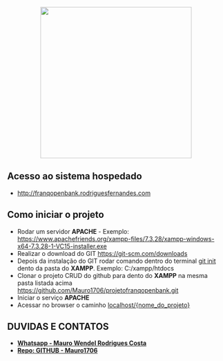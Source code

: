 <p align="center"><a href="https://www.franq.com.br/" target="_blank"><img src="https://res-3.cloudinary.com/crunchbase-production/image/upload/c_lpad,h_256,w_256,f_auto,q_auto:eco/hxsfzqmggi6onix2nkp9" width="350"></a></p>

## Acesso ao sistema hospedado

- http://franqopenbank.rodriguesfernandes.com

## Como iniciar o projeto

- Rodar um servidor <b>APACHE</b> - Exemplo: https://www.apachefriends.org/xampp-files/7.3.28/xampp-windows-x64-7.3.28-1-VC15-installer.exe
- Realizar o download do GIT https://git-scm.com/downloads
- Depois da instalação do GIT rodar comando dentro do terminal <u>git init</u> dento da pasta do <b>XAMPP</b>. Exemplo: C:/xampp/htdocs
- Clonar o projeto CRUD do github para dento do <b>XAMPP</b> na mesma pasta listada acima
https://github.com/Mauro1706/projetofranqopenbank.git
- Iniciar o serviço <b>APACHE</b>
- Acessar no browser o caminho <u>localhost/{nome_do_projeto}</u>

## DUVIDAS E CONTATOS
- **[Whatsapp - Mauro Wendel Rodrigues Costa ](https://api.whatsapp.com/send?phone=5561983486393)**
- **[Repo: GITHUB - Mauro1706 ](https://github.com/Mauro1706)**


